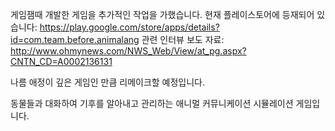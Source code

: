 게임잼때 개발한 게임을 추가적인 작업을 가했습니다.
현재 플레이스토어에 등재되어 있습니다: https://play.google.com/store/apps/details?id=com.team.before.animalang
관련 인터뷰 보도 자료: http://www.ohmynews.com/NWS_Web/View/at_pg.aspx?CNTN_CD=A0002136131

나름 애정이 깊은 게임인 만큼 리메이크할 예정입니다.

동물들과 대화하여 기후를 알아내고 관리하는 애니멀 커뮤니케이션 시뮬레이션 게임입니다.
